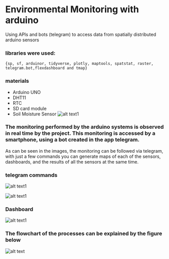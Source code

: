 # Environmental Monitoring with arduino
Using APIs and bots (telegram) to access data from spatially distributed arduino sensors

### libraries were used:
`{sp, sf, arduinor, tidyverse, plotly, maptools, spatstat, raster, telegram.bot,flexdashboard and tmap}`

### materials
* Arduino UNO 
* DHT11
* RTC
* SD card module
* Soil Moisture Sensor
![alt text1](/img/sensor.jpeg)

### The monitoring performed by the arduino systems is observed in real time by the project. This monitoring is accessed by a smartphone, using a bot created in the app telegram.  

As can be seen in the images, the monitoring can be followed via telegram, with just a few commands you can generate maps of each of the sensors, dashboards, and the results of all the sensors at the same time.

### telegram commands
![alt text1](/img/telegram0.jpeg)

![alt text1](/img/telegram1.jpeg)

### Dashboard 
![alt text1](/img/dash.png)


### The flowchart of the processes can be explained by the figure below
![alt text](/img/flowchart.png)
